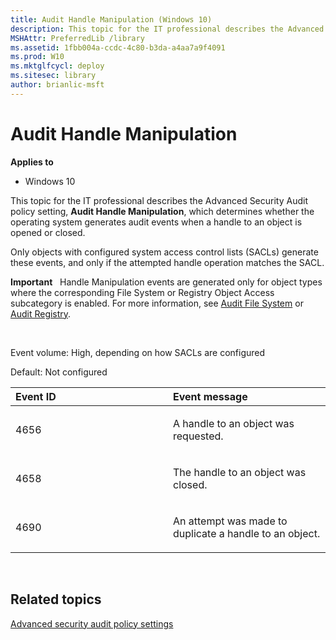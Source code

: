 ```yaml
---
title: Audit Handle Manipulation (Windows 10)
description: This topic for the IT professional describes the Advanced Security Audit policy setting Audit Handle Manipulation which determines whether the operating system generates audit events when a handle to an object is opened or closed.
MSHAttr: PreferredLib /library
ms.assetid: 1fbb004a-ccdc-4c80-b3da-a4aa7a9f4091
ms.prod: W10
ms.mktglfcycl: deploy
ms.sitesec: library
author: brianlic-msft
---
```


# Audit Handle Manipulation


**Applies to**

-   Windows 10

This topic for the IT professional describes the Advanced Security Audit policy setting, **Audit Handle Manipulation**, which determines whether the operating system generates audit events when a handle to an object is opened or closed.

Only objects with configured system access control lists (SACLs) generate these events, and only if the attempted handle operation matches the SACL.

**Important**  
Handle Manipulation events are generated only for object types where the corresponding File System or Registry Object Access subcategory is enabled. For more information, see [Audit File System](audit-file-system.md) or [Audit Registry](audit-registry.md).

 

Event volume: High, depending on how SACLs are configured

Default: Not configured

<table>
<colgroup>
<col width="50%" />
<col width="50%" />
</colgroup>
<thead>
<tr class="header">
<th align="left">Event ID</th>
<th align="left">Event message</th>
</tr>
</thead>
<tbody>
<tr class="odd">
<td align="left"><p>4656</p></td>
<td align="left"><p>A handle to an object was requested.</p></td>
</tr>
<tr class="even">
<td align="left"><p>4658</p></td>
<td align="left"><p>The handle to an object was closed.</p></td>
</tr>
<tr class="odd">
<td align="left"><p>4690</p></td>
<td align="left"><p>An attempt was made to duplicate a handle to an object.</p></td>
</tr>
</tbody>
</table>

 

## Related topics


[Advanced security audit policy settings](advanced-security-audit-policy-settings.md)

 

 





